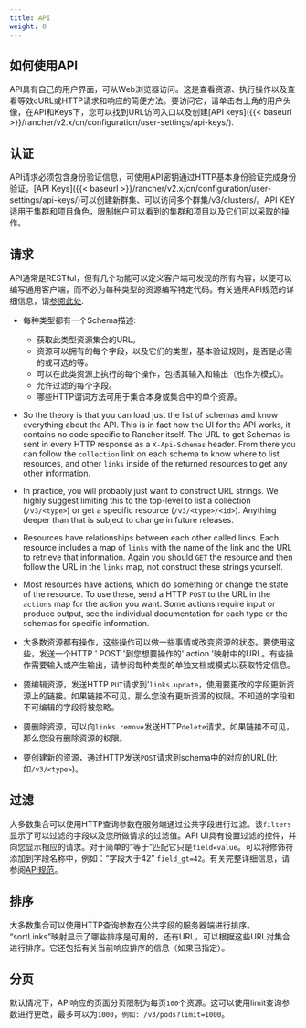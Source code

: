 ```yaml
---
title: API
weight: 8
---
```


## 如何使用API

API具有自己的用户界面，可从Web浏览器访问。这是查看资源、执行操作以及查看等效cURL或HTTP请求和响应的简便方法。要访问它，请单击右上角的用户头像，在API和Keys下，您可以找到URL访问入口以及创建[API keys]({{< baseurl >}}/rancher/v2.x/cn/configuration/user-settings/api-keys/).

## 认证

API请求必须包含身份验证信息，可使用API密钥通过HTTP基本身份验证完成身份验证。[API Keys]({{< baseurl >}}/rancher/v2.x/cn/configuration/user-settings/api-keys/)可以创建新群集、可以访问多个群集/v3/clusters/。API KEY适用于集群和项目角色，限制帐户可以看到的集群和项目以及它们可以采取的操作。

## 请求

API通常是RESTful，但有几个功能可以定义客户端可发现的所有内容，以便可以编写通用客户端，而不必为每种类型的资源编写特定代码。有关通用API规范的详细信息，请[参阅此处](https://github.com/rancher/api-spec/blob/master/specification.md).

- 每种类型都有一个Schema描述:
  - 获取此类型资源集合的URL。
  - 资源可以拥有的每个字段，以及它们的类型，基本验证规则，是否是必需的或可选的等。
  - 可以在此类资源上执行的每个操作，包括其输入和输出（也作为模式）。
  - 允许过滤的每个字段。
  - 哪些HTTP谓词方法可用于集合本身或集合中的单个资源。
  
- So the theory is that you can load just the list of schemas and know everything about the API.  This is in fact how the UI for the API works, it contains no code specific to Rancher itself.  The URL to get Schemas is sent in every HTTP response as a `X-Api-Schemas` header.  From there you can follow the `collection` link on each schema to know where to list resources, and other `links` inside of the returned resources to get any other information.

- In practice, you will probably just want to construct URL strings.  We highly suggest limiting this to the top-level to list a collection (`/v3/<type>`) or get a specific resource (`/v3/<type>/<id>`).  Anything deeper than that is subject to change in future releases.

- Resources have relationships between each other called links.  Each resource includes a map of `links` with the name of the link and the URL to retrieve that information.  Again you should `GET` the resource and then follow the URL in the `links` map, not construct these strings yourself.

- Most resources have actions, which do something or change the state of the resource.  To use these, send a HTTP `POST` to the URL in the `actions` map for the action you want.  Some actions require input or produce output, see the individual documentation for each type or the schemas for specific information.
- 大多数资源都有操作，这些操作可以做一些事情或改变资源的状态。要使用这些，发送一个HTTP ' POST '到您想要操作的' action '映射中的URL。有些操作需要输入或产生输出，请参阅每种类型的单独文档或模式以获取特定信息。

- 要编辑资源，发送HTTP `PUT`请求到'`links.update`，使用要更改的字段更新资源上的链接。如果链接不可见，那么您没有更新资源的权限。不知道的字段和不可编辑的字段将被忽略。
- 要删除资源，可以向`links.remove`发送HTTP`delete`请求。如果链接不可见，那么您没有删除资源的权限。
- 要创建新的资源，通过HTTP发送`POST`请求到schema中的对应的URL(比如`/v3/<type>`)。

## 过滤

大多数集合可以使用HTTP查询参数在服务端通过公共字段进行过滤。该`filters`显示了可以过滤的字段以及您所做请求的过滤值。API UI具有设置过滤的控件，并向您显示相应的请求。对于简单的“等于”匹配它只是`field=value`。可以将修饰符添加到字段名称中，例如：“字段大于42” `field_gt=42`。有关完整详细信息，请参阅[API规范](https://github.com/rancher/api-spec/blob/master/specification.md#filtering)。

## 排序

大多数集合可以使用HTTP查询参数在公共字段的服务器端进行排序。 “sortLinks”映射显示了哪些排序是可用的，还有URL，可以根据这些URL对集合进行排序。它还包括有关当前响应排序的信息（如果已指定）。

## 分页

默认情况下，API响应的页面分页限制为每页`100`个资源。这可以使用limit查询参数进行更改，最多可以为`1000`，`例如: /v3/pods?limit=1000`。